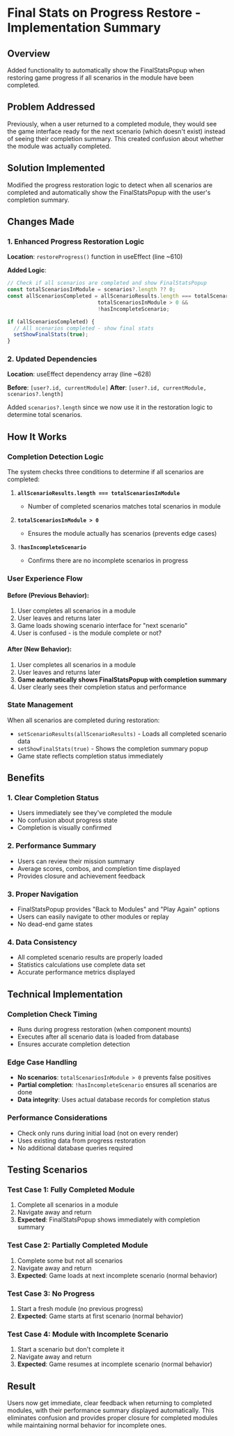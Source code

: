 # Final Stats on Progress Restore - Implementation Summary

## Overview
Added functionality to automatically show the FinalStatsPopup when restoring game progress if all scenarios in the module have been completed.

## Problem Addressed
Previously, when a user returned to a completed module, they would see the game interface ready for the next scenario (which doesn't exist) instead of seeing their completion summary. This created confusion about whether the module was actually completed.

## Solution Implemented
Modified the progress restoration logic to detect when all scenarios are completed and automatically show the FinalStatsPopup with the user's completion summary.

## Changes Made

### 1. Enhanced Progress Restoration Logic
**Location**: `restoreProgress()` function in useEffect (line ~610)

**Added Logic**:
```typescript
// Check if all scenarios are completed and show FinalStatsPopup
const totalScenariosInModule = scenarios?.length ?? 0;
const allScenariosCompleted = allScenarioResults.length === totalScenariosInModule && 
                             totalScenariosInModule > 0 && 
                             !hasIncompleteScenario;

if (allScenariosCompleted) {
  // All scenarios completed - show final stats
  setShowFinalStats(true);
}
```

### 2. Updated Dependencies
**Location**: useEffect dependency array (line ~628)

**Before**: `[user?.id, currentModule]`
**After**: `[user?.id, currentModule, scenarios?.length]`

Added `scenarios?.length` since we now use it in the restoration logic to determine total scenarios.

## How It Works

### Completion Detection Logic
The system checks three conditions to determine if all scenarios are completed:

1. **`allScenarioResults.length === totalScenariosInModule`**
   - Number of completed scenarios matches total scenarios in module

2. **`totalScenariosInModule > 0`**
   - Ensures the module actually has scenarios (prevents edge cases)

3. **`!hasIncompleteScenario`**
   - Confirms there are no incomplete scenarios in progress

### User Experience Flow

#### Before (Previous Behavior):
1. User completes all scenarios in a module
2. User leaves and returns later
3. Game loads showing scenario interface for "next scenario"
4. User is confused - is the module complete or not?

#### After (New Behavior):
1. User completes all scenarios in a module
2. User leaves and returns later
3. **Game automatically shows FinalStatsPopup with completion summary**
4. User clearly sees their completion status and performance

### State Management
When all scenarios are completed during restoration:
- `setScenarioResults(allScenarioResults)` - Loads all completed scenario data
- `setShowFinalStats(true)` - Shows the completion summary popup
- Game state reflects completion status immediately

## Benefits

### 1. **Clear Completion Status**
- Users immediately see they've completed the module
- No confusion about progress state
- Completion is visually confirmed

### 2. **Performance Summary**
- Users can review their mission summary
- Average scores, combos, and completion time displayed
- Provides closure and achievement feedback

### 3. **Proper Navigation**
- FinalStatsPopup provides "Back to Modules" and "Play Again" options
- Users can easily navigate to other modules or replay
- No dead-end game states

### 4. **Data Consistency**
- All completed scenario results are properly loaded
- Statistics calculations use complete data set
- Accurate performance metrics displayed

## Technical Implementation

### Completion Check Timing
- Runs during progress restoration (when component mounts)
- Executes after all scenario data is loaded from database
- Ensures accurate completion detection

### Edge Case Handling
- **No scenarios**: `totalScenariosInModule > 0` prevents false positives
- **Partial completion**: `!hasIncompleteScenario` ensures all scenarios are done
- **Data integrity**: Uses actual database records for completion status

### Performance Considerations
- Check only runs during initial load (not on every render)
- Uses existing data from progress restoration
- No additional database queries required

## Testing Scenarios

### Test Case 1: Fully Completed Module
1. Complete all scenarios in a module
2. Navigate away and return
3. **Expected**: FinalStatsPopup shows immediately with completion summary

### Test Case 2: Partially Completed Module
1. Complete some but not all scenarios
2. Navigate away and return
3. **Expected**: Game loads at next incomplete scenario (normal behavior)

### Test Case 3: No Progress
1. Start a fresh module (no previous progress)
2. **Expected**: Game starts at first scenario (normal behavior)

### Test Case 4: Module with Incomplete Scenario
1. Start a scenario but don't complete it
2. Navigate away and return
3. **Expected**: Game resumes at incomplete scenario (normal behavior)

## Result
Users now get immediate, clear feedback when returning to completed modules, with their performance summary displayed automatically. This eliminates confusion and provides proper closure for completed modules while maintaining normal behavior for incomplete ones.
